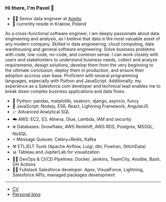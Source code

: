 ### Hi there, I'm Pavel 👋

- 👨‍💻 Senior data engineer at [Apptio](https://apptio.com)
- 📍 currently reside in Krakow, Poland

As a cross-functional software engineer, I am deeply passionate about data engineering and analysis, as I believe that data is the most valuable asset of any modern company. Skilled in data engineering, cloud computing, data warehousing and general software engineering. Solve business problems with code, low-code, no-code, and common sense. I can work closely with users and stakeholders to understand business needs, collect and analyze requirements, design solutions, develop them from the very beginning to the ultimate conclusion, deploy them in production, and ensure their adoption accross user base. Proficient with several programming languages, especially with Python and JavaScript. Additionally, my experience as a Salesforce.com developer and technical lead enables me to break down complex business applications and data flows.

- 🐍 Python: pandas, matplotlib, seaborn, django, asyncio, funcy
- 📝 JavaScript: Nodejs, ES6, React, Lightning Framework, AngularJS
- 📈 Advanced Analytical SQL
- ☁️ AWS: EC2, S3, Athena, Glue, Lambda, IAM and security
- ❄️ Databases: Snowflake, AWS Redshift, AWS RDS, Postgres, MSSQL, NoSQL
- ⚡️ Message Queues: Celery+Redis, Kafka
- ⚒️ ETL/ELT Tools (Apache Airflow, Luigi, dbt, Fivetran, StitchData)
- 📊 Tableau and JupiterLab for visualization
- 👷‍♂️ DevOps & CI/CD Pipelines: Docker, Jenkins, TeamCity, Ansible, Bash, GH Actions
- 👨‍💼 Fullstack Salesforce developer: Apex, VisualForce, Lightning, Salesforce APIs, managed packages development

---

- [CV](https://0x4ad.com/cv)
- [Personal blog](https://0x4ad.com)
